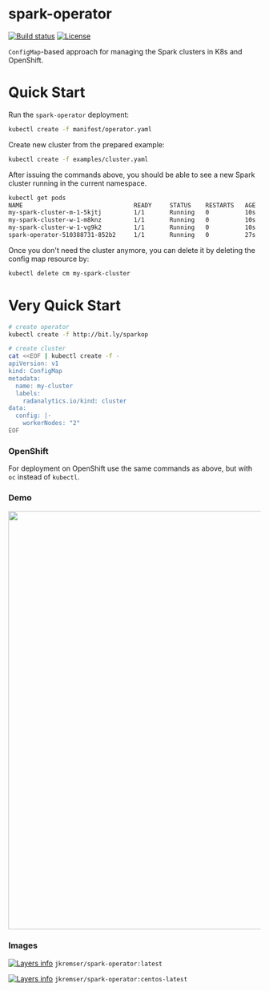 # spark-operator

[![Build status](https://travis-ci.org/Jiri-Kremser/spark-operator.svg?branch=master)](https://travis-ci.org/Jiri-Kremser/spark-operator)
[![License](https://img.shields.io/badge/license-Apache--2.0-blue.svg)](http://www.apache.org/licenses/LICENSE-2.0)

`ConfigMap`-based approach for managing the Spark clusters in K8s and OpenShift.

# Quick Start

Run the `spark-operator` deployment:
```bash
kubectl create -f manifest/operator.yaml
```

Create new cluster from the prepared example:

```bash
kubectl create -f examples/cluster.yaml
```

After issuing the commands above, you should be able to see a new Spark cluster running in the current namespace.

```bash
kubectl get pods
NAME                               READY     STATUS    RESTARTS   AGE
my-spark-cluster-m-1-5kjtj         1/1       Running   0          10s
my-spark-cluster-w-1-m8knz         1/1       Running   0          10s
my-spark-cluster-w-1-vg9k2         1/1       Running   0          10s
spark-operator-510388731-852b2     1/1       Running   0          27s
```

Once you don't need the cluster anymore, you can delete it by deleting the config map resource by:
```bash
kubectl delete cm my-spark-cluster
```

# Very Quick Start

```bash
# create operator
kubectl create -f http://bit.ly/sparkop

# create cluster
cat <<EOF | kubectl create -f -
apiVersion: v1
kind: ConfigMap
metadata:
  name: my-cluster
  labels:
    radanalytics.io/kind: cluster
data:
  config: |-
    workerNodes: "2"
EOF
```

### OpenShift

For deployment on OpenShift use the same commands as above, but with `oc` instead of `kubectl`.

### Demo
<a href="https://asciinema.org/a/188744?autoplay=1"><img src="https://asciinema.org/a/188744.png" width="836"/></a>

### Images
[![Layers info](https://images.microbadger.com/badges/image/jkremser/spark-operator.svg)](https://microbadger.com/images/jkremser/spark-operator)
`jkremser/spark-operator:latest`

[![Layers info](https://images.microbadger.com/badges/image/jkremser/spark-operator:centos-latest.svg)](https://microbadger.com/images/jkremser/spark-operator:centos-latest)
`jkremser/spark-operator:centos-latest`
